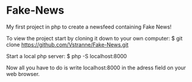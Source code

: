 # Fake-News

My first project in php to create a newsfeed containing Fake News!

To view the project start by cloning it down to your own computer:
$ git clone https://github.com/Vstranne/Fake-News.git

Start a local php server:
$ php -S localhost:8000

Now all you have to do is write localhost:8000 in the adress field on your web browser.